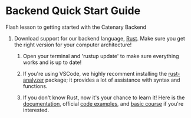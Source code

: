 # Backend Quick Start Guide

Flash lesson to getting started with the Catenary Backend

1. Download support for our backend language, [Rust](https://www.rust-lang.org/tools/install). Make sure you get the right version for your computer architecture!

    1. Open your terminal and 'rustup update' to make sure everything works and is up to date!

    2. If you're using VSCode, we highly recomment installing the [rust-analyzer](https://marketplace.visualstudio.com/items?itemName=rust-lang.rust-analyzer) package; it provides a lot of assistance with syntax and functions.

    3. If you don't know Rust, now it's your chance to learn it! Here is the [documentation](https://doc.rust-lang.org/book/), official [code examples](https://doc.rust-lang.org/rust-by-example/), and [basic course](https://github.com/rust-lang/rustlings/) if you're interested.

